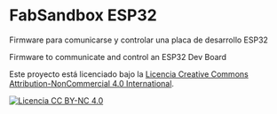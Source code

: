 # FabSandbox ESP32

Firmware para comunicarse y controlar una placa de desarrollo ESP32

Firmware to communicate and control an ESP32 Dev Board

Este proyecto está licenciado bajo la [Licencia Creative Commons Attribution-NonCommercial 4.0 International](https://creativecommons.org/licenses/by-nc/4.0/).

[![Licencia CC BY-NC 4.0](https://licensebuttons.net/l/by-nc/4.0/88x31.png)](https://creativecommons.org/licenses/by-nc/4.0/)
